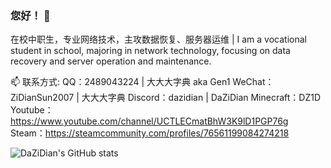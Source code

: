 ### 您好！ 👋
在校中职生，专业网络技术，主攻数据恢复、服务器运维 | I am a vocational student in school, majoring in network technology, focusing on data recovery and server operation and maintenance.
<!--
**DaZiDian/DaZiDian** is a ✨ _special_ ✨ repository because its `README.md` (this file) appears on your GitHub profile.

Here are some ideas to get you started:

- 🔭 I’m currently working on ...
- 🌱 I’m currently learning ...
- 👯 I’m looking to collaborate on ...
- 🤔 I’m looking for help with ...
- 💬 Ask me about ...
- 😄 Pronouns: ...
- ⚡ Fun fact: ...
-->
📫 联系方式:
QQ：2489043224 | 大大大字典 aka Gen1
WeChat：ZiDianSun2007 | 大大大字典
Discord：dazidian | DaZiDian
Minecraft：DZ1D
Youtube：https://www.youtube.com/channel/UCTLECmatBhW3K9lD1PGP76g
Steam：https://steamcommunity.com/profiles/76561199084274218

![DaZiDian's GitHub stats](https://github-readme-stats.vercel.app/api?username=DaZiDian&count_private=true)
